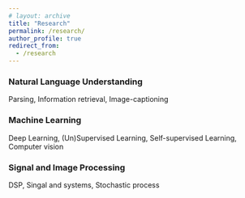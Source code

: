 ```yaml
---
# layout: archive
title: "Research"
permalink: /research/
author_profile: true
redirect_from:
  - /research
---
```


### Natural Language Understanding
Parsing, Information retrieval, Image-captioning

### Machine Learning
Deep Learning, (Un)Supervised Learning, Self-supervised Learning, Computer vision

### Signal and Image Processing
DSP, Singal and systems, Stochastic process
